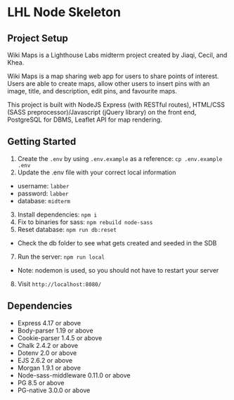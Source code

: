 LHL Node Skeleton
=========

## Project Setup

Wiki Maps is a Lighthouse Labs midterm project created by Jiaqi, Cecil, and Khea. 

Wiki Maps is a map sharing web app for users to share points of interest. Users are able to create maps, allow other users to insert pins with an image, title, and description, edit pins, and favourite maps. 

This project is built with NodeJS Express (with RESTful routes), HTML/CSS (SASS preprocessor)/Javascript (jQuery library) on the front end, PostgreSQL for DBMS, Leaflet API for map rendering.



## Getting Started

1. Create the `.env` by using `.env.example` as a reference: `cp .env.example .env`
2. Update the .env file with your correct local information 
  - username: `labber` 
  - password: `labber` 
  - database: `midterm`
3. Install dependencies: `npm i`
4. Fix to binaries for sass: `npm rebuild node-sass`
5. Reset database: `npm run db:reset`
  - Check the db folder to see what gets created and seeded in the SDB
7. Run the server: `npm run local`
  - Note: nodemon is used, so you should not have to restart your server
8. Visit `http://localhost:8080/`



## Dependencies

 - Express 4.17 or above
 - Body-parser 1.19 or above
 - Cookie-parser 1.4.5 or above
 - Chalk 2.4.2 or above
 - Dotenv 2.0 or above
 - EJS 2.6.2 or above
 - Morgan 1.9.1 or above
 - Node-sass-middleware 0.11.0 or above
 - PG 8.5 or above
 - PG-native 3.0.0 or above 
